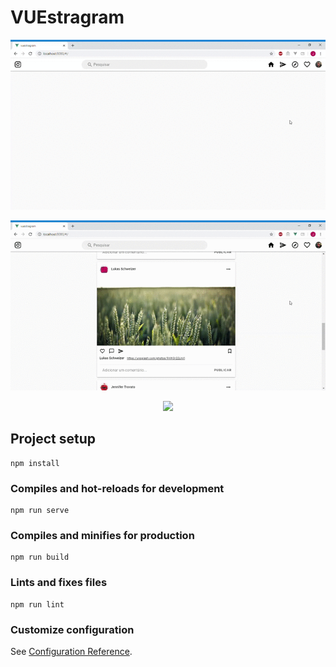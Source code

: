 # VUEstragram

<p align="center">
  <img src="./src/assets/Home.gif" />
</p>

<p align="center">
  <img src="./src/assets/Publication.gif" />
</p>

<p align="center">
  <img src="./src/assets/Explore.gif" />
</p>

## Project setup
```
npm install
```

### Compiles and hot-reloads for development
```
npm run serve
```

### Compiles and minifies for production
```
npm run build
```

### Lints and fixes files
```
npm run lint
```

### Customize configuration
See [Configuration Reference](https://cli.vuejs.org/config/).
